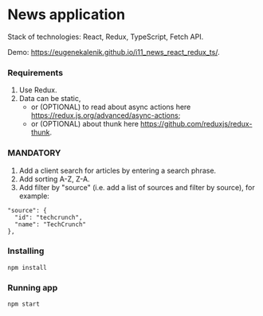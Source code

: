 # News application

Stack of technologies: React, Redux, TypeScript, Fetch API.

Demo: https://eugenekalenik.github.io/i11_news_react_redux_ts/.

### Requirements

1. Use Redux.
2. Data can be static,
   - or (OPTIONAL) to read about async actions here https://redux.js.org/advanced/async-actions;
   - or (OPTIONAL) about thunk here https://github.com/reduxjs/redux-thunk.

### MANDATORY
1. Add a client search for articles by entering a search phrase.
2. Add sorting A-Z, Z-A.
3. Add filter by "source" (i.e. add a list of sources and filter by source), for example:
```
"source": {
  "id": "techcrunch",
  "name": "TechCrunch"
},
```

### Installing

```
npm install
```

### Running app

```
npm start
```
